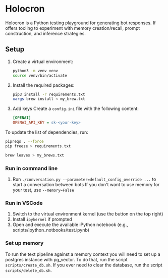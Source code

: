 # Holocron

Holocron is a Python testing playground for generating bot responses. If offers tooling to experiment with memory creation/recall, prompt construction, and inference strategies.

## Setup

1. Create a virtual environment:
    ```sh
    python3 -m venv venv
    source venv/bin/activate
    ```

2. Install the required packages:
    ```sh
    pip3 install -r requirements.txt
    xargs brew install < my_brew.txt
    ```

3. Add keys
    Create a `config.ini` file with the following content:
    ```ini
    [OPENAI]
    OPENAI_API_KEY = sk-<your-key>
    ```

To update the list of dependencies, run:
```sh
pipreqs . --force
pip freeze > requirements.txt
```
```sh
brew leaves > my_brews.txt
```

### Run in command line

1. Run `./conversation.py --parameter=default_config_override ...` to start a conversation between bots
If you don't want to use memory for your test, use `--memory=False`

### Run in VSCode

1. Switch to the virtual environment kernel (use the button on the top right)
2. Install `ipykernel` if prompted
4. Open and execute the available iPython notebook (e.g., scripts/ipython_notbooks/test.ipynb)

### Set up memory

To run the text pipeline against a memory context you will need to set up a postgres instance with pg_vector. To do that, run the script `scripts/create_db.sh`. If you ever need to clear the database, run the script `scripts/delete_db.sh`. 
